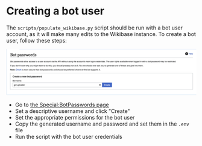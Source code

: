 # Creating a bot user

The `scripts/populate_wikibase.py` script should be run with a bot user account, as it will make many edits to the Wikibase instance. To create a bot user, follow these steps:

![Bot user creation](images/bot-user.png)

- Go to [the Special:BotPasswords page](https://climatepolicyradar.wikibase.cloud/wiki/Special:BotPasswords)
- Set a descriptive username and click "Create"
- Set the appropriate permissions for the bot user
- Copy the generated username and password and set them in the `.env` file
- Run the script with the bot user credentials

